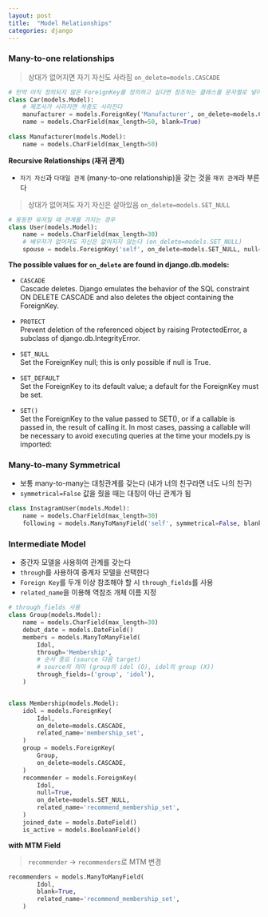 ```yaml
---
layout: post
title:  "Model Relationships"
categories: django
---
```


### Many-to-one relationships

> 상대가 없어지면 자기 자신도 사라짐 `on_delete=models.CASCADE`

```python
# 만약 아직 정의되지 않은 ForeignKey를 정의하고 싶다면 참조하는 클래스를 문자열로 넣어준다 (문자열이기 때문에 rename 시킬 때는 같이 바뀌지 않는다
class Car(models.Model):
    # 제조사가 사라지면 차종도 사라진다
    manufacturer = models.ForeignKey('Manufacturer', on_delete=models.CASCADE)
    name = models.CharField(max_length=50, blank=True)
    
class Manufacturer(models.Model):
    name = models.CharField(max_length=50)
```

**Recursive Relationships (재귀 관계)**

* `자기 자신`과 `다대일 관계` (many-to-one relationship)을 갖는 것을 `재귀 관계`라 부른다

> 상대가 없어져도 자기 자신은 살아있음 `on_delete=models.SET_NULL`

```python
# 동등한 유저일 때 관계를 가지는 경우
class User(models.Model):
    name = models.CharField(max_length=30)
    # 배우자가 없어져도 자신은 없어지지 않는다 (on_delete=models.SET_NULL)
    spouse = models.ForeignKey('self', on_delete=models.SET_NULL, null=True, blank=True)
```

**The possible values for `on_delete` are found in django.db.models:**

* `CASCADE`  
  Cascade deletes. Django emulates the behavior of the SQL constraint ON DELETE CASCADE and also deletes the object containing the ForeignKey.

* `PROTECT`  
  Prevent deletion of the referenced object by raising ProtectedError, a subclass of django.db.IntegrityError.

* `SET_NULL`  
  Set the ForeignKey null; this is only possible if null is True.

* `SET_DEFAULT`  
  Set the ForeignKey to its default value; a default for the ForeignKey must be set.

* `SET()`  
  Set the ForeignKey to the value passed to SET(), or if a callable is passed in, the result of calling it. In most cases, passing a callable will be necessary to avoid executing queries at the time your models.py is imported:



### Many-to-many Symmetrical

* 보통 many-to-many는 대칭관계를 갖는다 (내가 너의 친구라면 너도 나의 친구)
* `symmetrical=False` 값을 줬을 때는 대칭이 아닌 관계가 됨

```python
class InstagramUser(models.Model):
    name = models.CharField(max_length=30)
    following = models.ManyToManyField('self', symmetrical=False, blank=True)
```

### Intermediate Model

* 중간자 모델을 사용하여 관계를 갖는다
* `through`를 사용하여 중계자 모델을 선택한다
* `Foreign Key`를 두개 이상 참조해야 할 시 `through_fields`를 사용
* `related_name`을 이용해 역참조 개체 이름 지정

```python
# through_fields 사용
class Group(models.Model):
    name = models.CharField(max_length=30)
    debut_date = models.DateField()
    members = models.ManyToManyField(
        Idol,
        through='Membership',
        # 순서 중요 (source 다음 target)
        # source의 의미 (group의 idol (O), idol의 group (X))
        through_fields=('group', 'idol'),
    )


class Membership(models.Model):
    idol = models.ForeignKey(
        Idol,
        on_delete=models.CASCADE,
        related_name='membership_set',
    )
    group = models.ForeignKey(
        Group,
        on_delete=models.CASCADE,
    )
    recommender = models.ForeignKey(
        Idol,
        null=True,
        on_delete=models.SET_NULL,
        related_name='recommend_membership_set',
    )
    joined_date = models.DateField()
    is_active = models.BooleanField()
```

**with MTM Field**

> `recommender` -> `recommenders`로 MTM 변경

```python
recommenders = models.ManyToManyField(
        Idol,
        blank=True,
        related_name='recommend_membership_set',
    )
```

